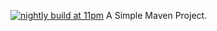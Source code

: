 [![nightly build at 11pm](https://github.com/Reyvelution/TestAutoMaven/actions/workflows/run_nightly_build.yml/badge.svg)](https://github.com/Reyvelution/TestAutoMaven/actions/workflows/run_nightly_build.yml)
A Simple Maven Project.



